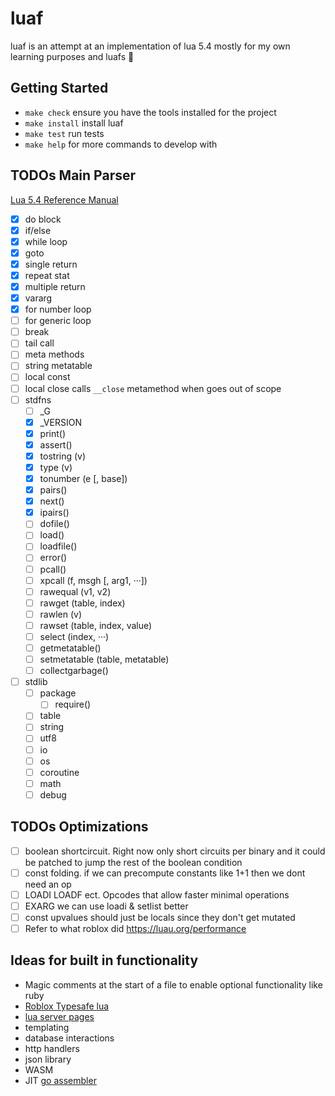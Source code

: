# luaf
luaf is an attempt at an implementation of lua 5.4 mostly for my own learning
purposes and luafs 🤠

## Getting Started
- `make check` ensure you have the tools installed for the project
- `make install` install luaf
- `make test` run tests
- `make help` for more commands to develop with

## TODOs Main Parser
[Lua 5.4 Reference Manual](https://www.lua.org/manual/5.4/)
- [x] do block
- [x] if/else
- [x] while loop
- [x] goto
- [x] single return
- [x] repeat stat
- [x] multiple return
- [x] vararg
- [x] for number loop
- [ ] for generic loop
- [ ] break
- [ ] tail call
- [ ] meta methods
- [ ] string metatable
- [ ] local const
- [ ] local close calls `__close` metamethod when goes out of scope
- [ ] stdfns
    - [ ] \_G
    - [x] \_VERSION
    - [x] print()
    - [x] assert()
    - [x] tostring (v)
    - [x] type (v)
    - [x] tonumber (e [, base])
    - [x] pairs()
    - [x] next()
    - [x] ipairs()
    - [ ] dofile()
    - [ ] load()
    - [ ] loadfile()
    - [ ] error()
    - [ ] pcall()
    - [ ] xpcall (f, msgh [, arg1, ···])
    - [ ] rawequal (v1, v2)
    - [ ] rawget (table, index)
    - [ ] rawlen (v)
    - [ ] rawset (table, index, value)
    - [ ] select (index, ···)
    - [ ] getmetatable()
    - [ ] setmetatable (table, metatable)
    - [ ] collectgarbage()
- [ ] stdlib
    - [ ] package
        - [ ] require()
    - [ ] table
    - [ ] string
    - [ ] utf8
    - [ ] io
    - [ ] os
    - [ ] coroutine
    - [ ] math
    - [ ] debug

## TODOs Optimizations
- [ ] boolean shortcircuit. Right now only short circuits per binary and it could
    be patched to jump the rest of the boolean condition
- [ ] const folding. if we can precompute constants like 1+1 then we dont need an op
- [ ] LOADI LOADF ect. Opcodes that allow faster minimal operations
- [ ] EXARG we can use loadi & setlist better
- [ ] const upvalues should just be locals since they don't get mutated
- [ ] Refer to what roblox did https://luau.org/performance

## Ideas for built in functionality
- Magic comments at the start of a file to enable optional functionality like ruby
- [Roblox Typesafe lua](https://luau.org/)
- [lua server pages](https://github.com/clark15b/luasp)
- templating
- database interactions
- http handlers
- json library
- WASM
- JIT [go assembler](https://github.com/twitchyliquid64/golang-asm)
